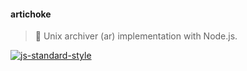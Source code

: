 #### artichoke
> :trident: Unix archiver (ar) implementation with Node.js.

[![js-standard-style](https://cdn.rawgit.com/feross/standard/master/badge.svg)](https://github.com/feross/standard)
